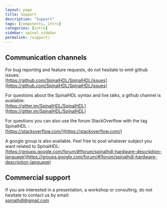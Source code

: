 ```yaml
---
layout: page
title: Support
description: "Support"
tags: [components, intro]
categories: [intro]
sidebar: spinal_sidebar
permalink: /support/
---
```



## Communication channels

For bug reporting and feature requests, do not hesitate to emit github issues:<br>
[https://github.com/SpinalHDL/SpinalHDL/issues](https://github.com/SpinalHDL/SpinalHDL/issues)

For questions about the SpinalHDL syntax and live talks, a github channel is available:<br>
[https://gitter.im/SpinalHDL/SpinalHDL](https://gitter.im/SpinalHDL/SpinalHDL)

For questions you can also use the forum StackOverflow with the tag SpinalHDL : <br>
[https://stackoverflow.com/](https://stackoverflow.com/)

A google group is also available. Feel free to post whatever subject you want related to SpinalHDL:<br>
[https://groups.google.com/forum/#!forum/spinalhdl-hardware-description-language](https://groups.google.com/forum/#!forum/spinalhdl-hardware-description-language)

## Commercial support

If you are interested in a presentation, a workshop or consulting, do not hesitate to contact us by email:<br>
<spinalhdl@gmail.com>
